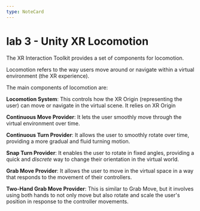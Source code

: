 ```yaml
---
type: NoteCard
---
```


# lab 3 - Unity XR Locomotion
The XR Interaction Toolkit provides a set of components for locomotion.

Locomotion refers to the way users move around or navigate within a virtual environment (the XR experience).

The main components of locomotion are:

**Locomotion System**: This controls how the XR Origin (representing the user) can move or navigate in the virtual scene. It relies on XR Origin

**Continuous Move Provider**: It lets the user smoothly move through the virtual environment over time.

**Continuous Turn Provider**: It allows the user to smoothly rotate over time, providing a more gradual and fluid turning motion.

**Snap Turn Provider**: It enables the user to rotate in fixed angles, providing a quick and *discrete* way to change their orientation in the virtual world.

**Grab Move Provider**: It allows the user to move in the virtual space in a way that responds to the movement of their controllers.

**Two-Hand Grab Move Provider**: This is similar to Grab Move, but it involves using both hands to not only move but also rotate and scale the user's position in response to the controller movements.